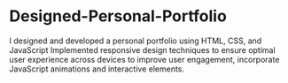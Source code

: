 # Designed-Personal-Portfolio
I designed and developed a personal portfolio using HTML, CSS, and JavaScript Implemented responsive design techniques to ensure optimal user experience across devices to improve user engagement, incorporate JavaScript animations and interactive elements.
